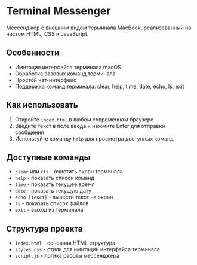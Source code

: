 # Terminal Messenger

Мессенджер с внешним видом терминала MacBook, реализованный на чистом HTML, CSS и JavaScript.

## Особенности

- Имитация интерфейса терминала macOS
- Обработка базовых команд терминала
- Простой чат-интерфейс
- Поддержка команд терминала: clear, help, time, date, echo, ls, exit

## Как использовать

1. Откройте `index.html` в любом современном браузере
2. Введите текст в поле ввода и нажмите Enter для отправки сообщения
3. Используйте команду `help` для просмотра доступных команд

## Доступные команды

- `clear` или `cls` - очистить экран терминала
- `help` - показать список команд
- `time` - показать текущее время
- `date` - показать текущую дату
- `echo [текст]` - вывести текст на экран
- `ls` - показать список файлов
- `exit` - выход из терминала

## Структура проекта

- `index.html` - основная HTML структура
- `styles.css` - стили для имитации интерфейса терминала
- `script.js` - логика работы мессенджера 